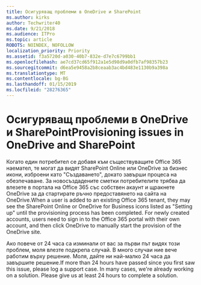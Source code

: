 ```yaml
---
title: Осигуряващ проблеми в OneDrive и SharePoint
ms.author: kirks
author: Techwriter40
ms.date: 9/21/2018
ms.audience: ITPro
ms.topic: article
ROBOTS: NOINDEX, NOFOLLOW
localization_priority: Priority
ms.assetid: f3a5720d-a030-40b7-832e-d7e7c6799bb1
ms.openlocfilehash: ae7cd37cd65f912a1e5d98d9a0dfb7af98357b23
ms.sourcegitcommit: d6ea5e9458a2b8ceaab3ac4bd483e1130b9a398a
ms.translationtype: MT
ms.contentlocale: bg-BG
ms.lasthandoff: 01/15/2019
ms.locfileid: "28276365"
---
```

# <a name="provisioning-issues-in-onedrive-and-sharepoint"></a><span data-ttu-id="ce6d8-102">Осигуряващ проблеми в OneDrive и SharePoint</span><span class="sxs-lookup"><span data-stu-id="ce6d8-102">Provisioning issues in OneDrive and SharePoint</span></span>

<span data-ttu-id="ce6d8-p101">Когато един потребител се добавя към съществуващите Office 365 наемател, те могат да видят SharePoint Online или OneDrive за бизнес икони, изброени като "Създаването", докато завърши процеса на обезпечаване. За новосъздадените сметки потребителите трябва да влезете в портала на Office 365 със собствен акаунт и щракнете OneDrive за да стартирате ръчно предоставянето на сайта на OneDrive.</span><span class="sxs-lookup"><span data-stu-id="ce6d8-p101">When a user is added to an existing Office 365 tenant, they may see the SharePoint Online or OneDrive for Business icons listed as "Setting up" until the provisioning process has been completed. For newly created accounts, users need to sign in to the Office 365 portal with their own account, and then click OneDrive to manually start the provision of the OneDrive site.</span></span>
  
<span data-ttu-id="ce6d8-p102">Ако повече от 24 часа са изминали от вас за първи път видях този проблем, моля влезте подкрепа случай. В много случаи ние вече работим върху решение. Моля, дайте ни най-малко 24 часа да завършите решение.</span><span class="sxs-lookup"><span data-stu-id="ce6d8-p102">If more than 24 hours have passed since you first saw this issue, please log a support case. In many cases, we're already working on a solution. Please give us at least 24 hours to complete a solution.</span></span>
  

